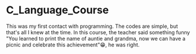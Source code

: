 # C_Language_Course
This was my first contact with programming. The codes are simple, but that's all I knew at the time. In this course, the teacher said something funny "You learned to print the name of auntie and grandma, now we can have a picnic and celebrate this achievement"😁, he was right.
